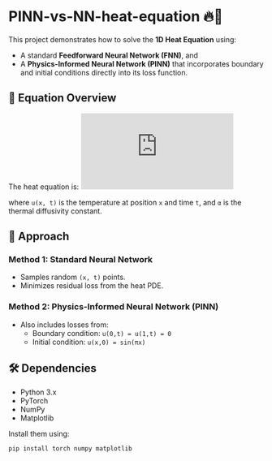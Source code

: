 # PINN-vs-NN-heat-equation 🔥🧠

This project demonstrates how to solve the **1D Heat Equation** using:
- A standard **Feedforward Neural Network (FNN)**, and
- A **Physics-Informed Neural Network (PINN)** that incorporates boundary and initial conditions directly into its loss function.

## 📖 Equation Overview

The heat equation is:
![Heat Equation](https://latex.codecogs.com/png.latex?%5Cfrac%7B%5Cpartial%20u%7D%7B%5Cpartial%20t%7D%20%3D%20%5Calpha%20%5Cfrac%7B%5Cpartial%5E2%20u%7D%7B%5Cpartial%20x%5E2%7D)

where `u(x, t)` is the temperature at position `x` and time `t`, and `α` is the thermal diffusivity constant.

## 🧪 Approach

### Method 1: Standard Neural Network
- Samples random `(x, t)` points.
- Minimizes residual loss from the heat PDE.

### Method 2: Physics-Informed Neural Network (PINN)
- Also includes losses from:
  - Boundary condition: `u(0,t) = u(1,t) = 0`
  - Initial condition: `u(x,0) = sin(πx)`

## 🛠️ Dependencies
- Python 3.x
- PyTorch
- NumPy
- Matplotlib

Install them using:
```bash
pip install torch numpy matplotlib
```
